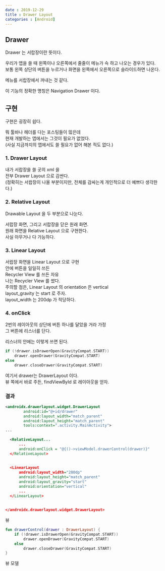 ```yaml
---
date : 2019-12-29
title : Drawer Layout
categories : [Android]
---
```


## Drawer

Drawer 는 서랍장이란 뜻이다.  

우리가 앱을 쓸 때 왼쪽이나 오른쪽에서 줄줄이 메뉴가 슥 하고 나오는 경우가 있다.  
보통 왼쪽 상단의 버튼을 누르거나 화면을 왼쪽에서 오른쪽으로 슬라이드하면 나온다.  

메뉴를 서랍장에서 꺼내는 것 같다.  

이 기능의 정확한 명칭은 Navigation Drawer 이다.  


## 구현

구현은 굉장히 쉽다.  

뭐 툴바나 헤더를 다는 포스팅들이 많은데  
현재 개발하는 앱에서는 그것이 필요가 없었다.  
(사실 지금까지의 앱에서도 쓸 필요가 없어 해본 적도 없다.)  


### 1. Drawer Layout  

내가 서랍장을 쓸 곳의 xml 을  
전부 Drawer Layout 으로 감싼다.  
(정확히는 서랍장이 나올 부분이지만, 전체를 감싸는게 개인적으로 더 예쁘다 생각한다.)  


### 2. Relative Layout

Drawable Layout 을 두 부분으로 나눈다.  

서랍장 화면, 그리고 서랍장을 닫은 원래 화면.  
원래 화면을 Relative Layout 으로 구현한다.  
사실 아무거나 다 가능하다.  


### 3. Linear Layout  

서랍장 화면을 Linear Layout 으로 구현  
안에 버튼을 일일히 쓰든  
Recycler View 를 쓰든 자유  
나는 Recycler View 를 썼다.  
주의할 점은, Linear Layout 의 orientation 은 vertical  
layout_gravity 는 start 로 주자.  
layout_width 는 200dp 가 적당하다.  


### 4. onClick

2번의 레이아웃의 상단에 버튼 하나를 달았을 거라 가정  
그 버튼에 리스너를 단다.  

리스너의 안에는 이렇게 쓰면 된다.  

```kotlin
if (!drawer.isDrawerOpen(GravityCompat.START))
    drawer.openDrawer(GravityCompat.START)
else
    drawer.closeDrawer(GravityCompat.START)
```

여기서 drawer는 DrawerLayout 이다.  
뷰 쪽에서 바로 주든, findViewById 로 레이아웃을 얻자.  

### 결과  

```xml
<androidx.drawerlayout.widget.DrawerLayout
        android:id="@+id/drawer"
        android:layout_width="match_parent"
        android:layout_height="match_parent"
        tools:context=".activity.MainActivity">
...
  
  <RelativeLayout...
      ...
      android:onClick = "@{()->viewModel.drawerControl(drawer)}"
  </RelativeLayout>
  
  
  <LinearLayout
      android:layout_width="200dp"
      android:layout_height="match_parent"                
      android:layout_gravity="start"
      android:orientation="vertical"
      ... 
  </LinearLayout>
  
  
</androidx.drawerlayout.widget.DrawerLayout>
```

뷰

```kotlin
fun drawerControl(drawer : DrawerLayout) {
    if (!drawer.isDrawerOpen(GravityCompat.START))
        drawer.openDrawer(GravityCompat.START)
    else
        drawer.closeDrawer(GravityCompat.START)
}
```

뷰 모델
